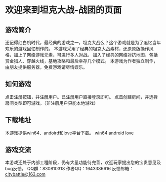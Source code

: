 # 欢迎来到坦克大战-战团的页面
## 游戏简介
还记得红白机时代，最经典的游戏之一，坦克大战么？这个游戏就是为了追忆当年欢乐的游戏回忆制作的。
本游戏采用了经典的坦克大战素材，还原原版操作风格，加上了网络游戏元素，可进行多人对战。
加入了经典的网络对抗地图，包括赏金猎人、穿越火线，基地攻略和最后幸存几个模式。
本游戏为作者独立制作，由朋友提供服务器，免费游戏请尽情娱乐。
## 如何游戏
点击注册按钮，并注册用户。已注册用户直接登录即可。
点击创建房间，并选择房间类型即可游戏。（非注册用户只能本地游戏）
## 下载地址
本游戏提供win64、andoird和love平台下载。
[win64](/pub/citybattle.zip)
[android](/pub/citybattle.apk)
[love](/pub/citybattle.love)
## 游戏交流
本游戏还处于内部工程阶段，仍有大量功能待完善，欢迎玩家提出您的宝贵意见及bug反馈。
QQ群：830810318
作者QQ：1643386616
反馈邮箱：citybattle@163.com